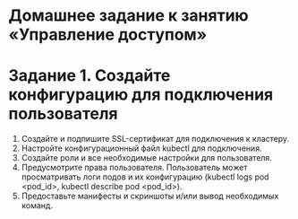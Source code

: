 # Домашнее задание к занятию «Управление доступом»

# Задание 1. Создайте конфигурацию для подключения пользователя
1) Создайте и подпишите SSL-сертификат для подключения к кластеру.
2) Настройте конфигурационный файл kubectl для подключения.
3) Создайте роли и все необходимые настройки для пользователя.
4) Предусмотрите права пользователя. Пользователь может просматривать логи подов и их конфигурацию (kubectl logs pod <pod_id>, kubectl describe pod <pod_id>).
5) Предоставьте манифесты и скриншоты и/или вывод необходимых команд.
 
